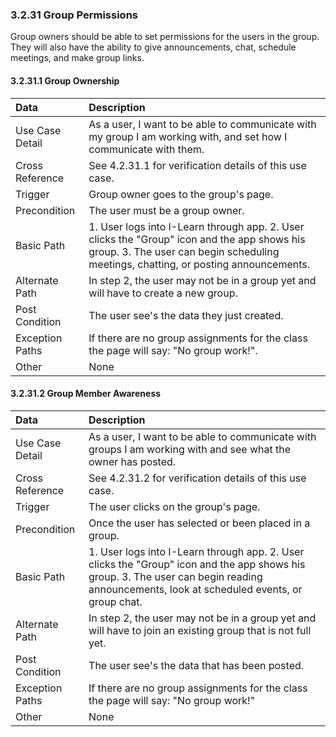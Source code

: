 ### 3.2.31 Group Permissions

Group owners should be able to set permissions for the users in the group. They will also have the ability to give announcements, chat, schedule meetings, and make group links.

#### 3.2.31.1 Group Ownership

| Data          | Description |
|:--------------| :--------------|
|Use Case Detail| As a user, I want to be able to communicate with my group I am working with, and set how I communicate with them.|
|Cross Reference | See 4.2.31.1 for verification details of this use case.| 
|Trigger        | Group owner goes to the group's page.|
|Precondition   | The user must be a group owner. |
|Basic Path     | 1. User logs into I-Learn through app. 2. User clicks the "Group" icon and the app shows his group. 3. The user can begin scheduling meetings, chatting, or posting announcements.|
|Alternate Path | In step 2, the user may not be in a group yet and will have to create a new group.|
|Post Condition | The user see's the data they just created.|
|Exception Paths| If there are no group assignments for the class the page will say: "No group work!".|
|Other          | None|

#### 3.2.31.2 Group Member Awareness

| Data          | Description |
|:--------------| :--------------|
|Use Case Detail| As a user, I want to be able to communicate with groups I am working with and see what the owner has posted.|
|Cross Reference | See 4.2.31.2 for verification details of this use case.| 
|Trigger        | The user clicks on the group's page.|
|Precondition   | Once the user has selected or been placed in a group.|
|Basic Path     | 1. User logs into I-Learn through app. 2. User clicks the "Group" icon and the app shows his group. 3. The user can begin reading announcements, look at scheduled events, or group chat.|
|Alternate Path | In step 2, the user may not be in a group yet and will have to join an existing group that is not full yet.|
|Post Condition | The user see's the data that has been posted.|
|Exception Paths| If there are no group assignments for the class the page will say: "No group work!"|
|Other          | None|


